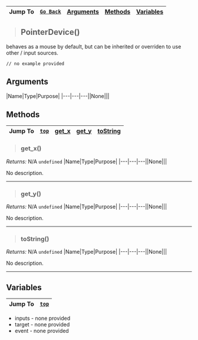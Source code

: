 |Jump To|[`Go Back`]()|[Arguments](#arguments)|[Methods](#methods)|[Variables](#variables)|
|---|---|---|---|---|
>## PointerDevice()
behaves as a mouse by default, but can be inherited or overriden to use other /		input sources.
```GML
// no example provided
```
## Arguments
|Name|Type|Purpose|
|---|---|---||None|||

## Methods
|Jump To|[`top`](#)|[**get_x**](#get_x)|[**get_y**](#get_y)|[**toString**](#toString)|
|---|---|---|---|---|
> ### get_x()
*Returns:* N/A `undefined`
|Name|Type|Purpose|
|---|---|---||None|||

No description.
***
> ### get_y()
*Returns:* N/A `undefined`
|Name|Type|Purpose|
|---|---|---||None|||

No description.
***
> ### toString()
*Returns:* N/A `undefined`
|Name|Type|Purpose|
|---|---|---||None|||

No description.
***

## Variables
|Jump To|[`top`](#)|
|---|---|
* inputs - none provided
* target - none provided
* event - none provided
